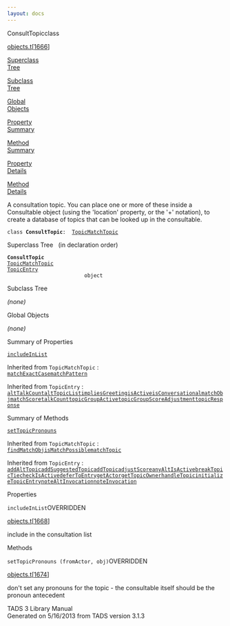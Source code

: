 ```yaml
---
layout: docs
---
```

<span class="title">ConsultTopic</span><span class="type">class</span>

[objects.t](../file/objects.t.html)\[[1666](../source/objects.t.html#1666)\]

[Superclass  
Tree](#_SuperClassTree_)

[Subclass  
Tree](#_SubClassTree_)

[Global  
Objects](#_ObjectSummary_)

[Property  
Summary](#_PropSummary_)

[Method  
Summary](#_MethodSummary_)

[Property  
Details](#_Properties_)

[Method  
Details](#_Methods_)

<div class="fdesc">

A consultation topic. You can place one or more of these inside a
Consultable object (using the 'location' property, or the '+' notation),
to create a database of topics that can be looked up in the consultable.

`class `**`ConsultTopic`**` :   `[`TopicMatchTopic`](../object/TopicMatchTopic.html)

</div>

<span id="_SuperClassTree_"></span>

<div class="mjhd">

<span class="hdln">Superclass Tree</span>   (in declaration order)

</div>

**`ConsultTopic`**  
[`TopicMatchTopic`](../object/TopicMatchTopic.html)  
[`TopicEntry`](../object/TopicEntry.html)  
`                         object`  
<span id="_SubClassTree_"></span>

<div class="mjhd">

<span class="hdln">Subclass Tree</span>  

</div>

*(none)* <span id="_ObjectSummary_"></span>

<div class="mjhd">

<span class="hdln">Global Objects</span>  

</div>

*(none)* <span id="_PropSummary_"></span>

<div class="mjhd">

<span class="hdln">Summary of Properties</span>  

</div>

[`includeInList`](#includeInList)

Inherited from `TopicMatchTopic` :  
[`matchExactCase`](../object/TopicMatchTopic.html#matchExactCase)[`matchPattern`](../object/TopicMatchTopic.html#matchPattern)

Inherited from `TopicEntry` :  
[`altTalkCount`](../object/TopicEntry.html#altTalkCount)[`altTopicList`](../object/TopicEntry.html#altTopicList)[`impliesGreeting`](../object/TopicEntry.html#impliesGreeting)[`isActive`](../object/TopicEntry.html#isActive)[`isConversational`](../object/TopicEntry.html#isConversational)[`matchObj`](../object/TopicEntry.html#matchObj)[`matchScore`](../object/TopicEntry.html#matchScore)[`talkCount`](../object/TopicEntry.html#talkCount)[`topicGroupActive`](../object/TopicEntry.html#topicGroupActive)[`topicGroupScoreAdjustment`](../object/TopicEntry.html#topicGroupScoreAdjustment)[`topicResponse`](../object/TopicEntry.html#topicResponse)

<span id="_MethodSummary_"></span>

<div class="mjhd">

<span class="hdln">Summary of Methods</span>  

</div>

[`setTopicPronouns`](#setTopicPronouns)

Inherited from `TopicMatchTopic` :  
[`findMatchObj`](../object/TopicMatchTopic.html#findMatchObj)[`isMatchPossible`](../object/TopicMatchTopic.html#isMatchPossible)[`matchTopic`](../object/TopicMatchTopic.html#matchTopic)

Inherited from `TopicEntry` :  
[`addAltTopic`](../object/TopicEntry.html#addAltTopic)[`addSuggestedTopic`](../object/TopicEntry.html#addSuggestedTopic)[`addTopic`](../object/TopicEntry.html#addTopic)[`adjustScore`](../object/TopicEntry.html#adjustScore)[`anyAltIsActive`](../object/TopicEntry.html#anyAltIsActive)[`breakTopicTie`](../object/TopicEntry.html#breakTopicTie)[`checkIsActive`](../object/TopicEntry.html#checkIsActive)[`deferToEntry`](../object/TopicEntry.html#deferToEntry)[`getActor`](../object/TopicEntry.html#getActor)[`getTopicOwner`](../object/TopicEntry.html#getTopicOwner)[`handleTopic`](../object/TopicEntry.html#handleTopic)[`initializeTopicEntry`](../object/TopicEntry.html#initializeTopicEntry)[`noteAltInvocation`](../object/TopicEntry.html#noteAltInvocation)[`noteInvocation`](../object/TopicEntry.html#noteInvocation)

<span id="_Properties_"></span>

<div class="mjhd">

<span class="hdln">Properties</span>  

</div>

<span id="includeInList"></span>

`includeInList`<span class="rem">OVERRIDDEN</span>

[objects.t](../file/objects.t.html)\[[1668](../source/objects.t.html#1668)\]

<div class="desc">

include in the consultation list

</div>

<span id="_Methods_"></span>

<div class="mjhd">

<span class="hdln">Methods</span>  

</div>

<span id="setTopicPronouns"></span>

`setTopicPronouns (fromActor, obj)`<span class="rem">OVERRIDDEN</span>

[objects.t](../file/objects.t.html)\[[1674](../source/objects.t.html#1674)\]

<div class="desc">

don't set any pronouns for the topic - the consultable itself should be
the pronoun antecedent

</div>

<div class="ftr">

TADS 3 Library Manual  
Generated on 5/16/2013 from TADS version 3.1.3

</div>
